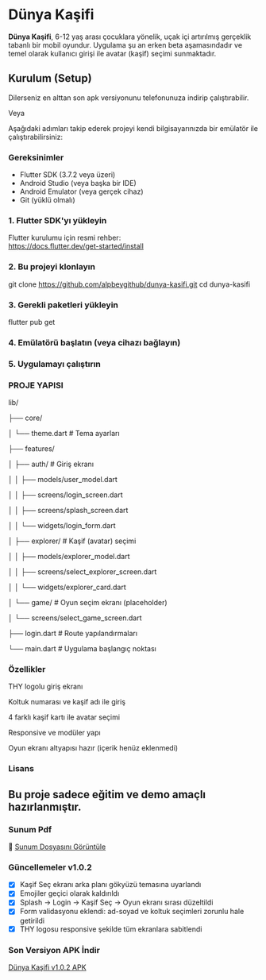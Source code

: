 # Dünya Kaşifi

**Dünya Kaşifi**, 6-12 yaş arası çocuklara yönelik, uçak içi artırılmış gerçeklik tabanlı bir mobil oyundur. Uygulama şu an erken beta aşamasındadır ve temel olarak kullanıcı girişi ile avatar (kaşif) seçimi sunmaktadır.

## Kurulum (Setup)

Dilerseniz en alttan son apk versiyonunu telefonunuza indirip çalıştırabilir.

Veya

Aşağıdaki adımları takip ederek projeyi kendi bilgisayarınızda bir emülatör ile çalıştırabilirsiniz:

### Gereksinimler

- Flutter SDK (3.7.2 veya üzeri)
- Android Studio (veya başka bir IDE)
- Android Emulator (veya gerçek cihaz)
- Git (yüklü olmalı)

### 1. Flutter SDK'yı yükleyin

Flutter kurulumu için resmi rehber:  
https://docs.flutter.dev/get-started/install

### 2. Bu projeyi klonlayın


git clone https://github.com/alpbeygithub/dunya-kasifi.git
cd dunya-kasifi

### 3. Gerekli paketleri yükleyin
flutter pub get

### 4. Emülatörü başlatın (veya cihazı bağlayın)

### 5. Uygulamayı çalıştırın

### PROJE YAPISI
lib/

├── core/

│   └── theme.dart                      # Tema ayarları

├── features/

│   ├── auth/                           # Giriş ekranı

│   │   ├── models/user_model.dart

│   │   ├── screens/login_screen.dart

│   │   ├── screens/splash_screen.dart

│   │   └── widgets/login_form.dart

│   ├── explorer/                       # Kaşif (avatar) seçimi

│   │   ├── models/explorer_model.dart

│   │   ├── screens/select_explorer_screen.dart

│   │   └── widgets/explorer_card.dart

│   └── game/                           # Oyun seçim ekranı (placeholder)

│       └── screens/select_game_screen.dart

├── login.dart                          # Route yapılandırmaları

└── main.dart                           # Uygulama başlangıç noktası

### Özellikler
THY logolu giriş ekranı

Koltuk numarası ve kaşif adı ile giriş

4 farklı kaşif kartı ile avatar seçimi

Responsive ve modüler yapı

Oyun ekranı altyapısı hazır (içerik henüz eklenmedi)

### Lisans
Bu proje sadece eğitim ve demo amaçlı hazırlanmıştır.
---
### Sunum Pdf

📄 [Sunum Dosyasını Görüntüle](./Dünya%20Kaşifi_compressed.pdf)



### Güncellemeler v1.0.2 

- [x] Kaşif Seç ekranı arka planı gökyüzü temasına uyarlandı
- [x] Emojiler geçici olarak kaldırıldı
- [x] Splash → Login → Kaşif Seç → Oyun ekranı sırası düzeltildi
- [x] Form validasyonu eklendi: ad-soyad ve koltuk seçimleri zorunlu hale getirildi
- [x] THY logosu responsive şekilde tüm ekranlara sabitlendi

### Son Versiyon APK İndir

[Dünya Kaşifi v1.0.2 APK](https://github.com/alpbeygithub/dunya-kasifi/releases/latest/download/app-release.apk)


